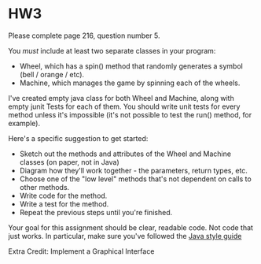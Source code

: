 HW3
====
Please complete page 216, question number 5.

You *must* include at least two separate classes in your program:

* Wheel, which has a spin() method that randomly generates a symbol (bell / orange / etc).
* Machine, which manages the game by spinning each of the wheels.

I've created empty java class for both Wheel and Machine, along with empty junit Tests for each of them.
You should write unit tests for every method unless it's impossible (it's not possible to test the run() method, for example).

Here's a specific suggestion to get started:
* Sketch out the methods and attributes of the Wheel and Machine classes (on paper, not in Java)
* Diagram how they'll work together - the parameters, return types, etc.
* Choose one of the "low level" methods that's not dependent on calls to other methods.
* Write code for the method.
* Write a test for the method.
* Repeat the previous steps until you're finished.

Your goal for this assignment should be clear, readable code. Not code that just works.
In particular, make sure you've followed the [Java style guide](https://docs.google.com/document/d/1V8BM38WXnBuVvTPilZMVCSuITLVW5VEfPKHaJ3uCZgc/edit?usp=sharing)

Extra Credit: Implement a Graphical Interface

